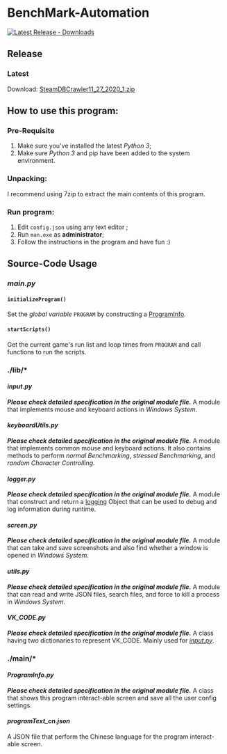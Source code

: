 # BenchMark-Automation

[![Latest Release - Downloads](https://img.shields.io/github/downloads/YuudachiXMMY/BenchMark-Automation/03_01_2021_1/total)](https://github.com/YuudachiXMMY/steamAccountAnalysis/releases/tag/11_27_2020_1)


## Release

### Latest
Download: [SteamDBCrawler11_27_2020_1.zip](https://github.com/YuudachiXMMY/BenchMark-Automation/builds/release/Build.7z)


## How to use this program:

### Pre-Requisite
1. Make sure you've installed the latest *Python 3*;
2. Make sure *Python 3* and pip have been added to the system environment.

### Unpacking:
I recommend using 7zip to extract the main contents of this program.

### Run program:
1. Edit `config.json` using any text editor ;
2. Run `man.exe` as **administrator**;
3. Follow the instructions in the program and have fun :)


## Source-Code Usage

### _main.py_

#### `initializeProgram()`

Set the *global variable* `PROGRAM` by constructing a [ProgramInfo](./main/ProgramInfo.py).

#### `startScripts()`
Get the current game's run list and loop times from `PROGRAM` and call functions to run the scripts.

### ./lib/*

#### _input.py_

***Please check detailed specification in the original module file.***
A module that implements mouse and keyboard actions in _Windows System_.

#### _keyboardUtils.py_

***Please check detailed specification in the original module file.***
A module that implements common mouse and keyboard actions. It also contains methods to perform _normal Benchmarking_, _stressed Benchmarking_, and _random Character Controlling_.

#### _logger.py_

***Please check detailed specification in the original module file.***
A module that construct and return a [logging](https://docs.python.org/3.5/library/logging.html) Object that can be used to debug and log information during runtime.

#### _screen.py_

***Please check detailed specification in the original module file.***
A module that can take and save screenshots and also find whether a window is opened in _Windows System_.

#### _utils.py_

***Please check detailed specification in the original module file.***
A module that can read and write JSON files, search files, and force to kill a process in _Windows System_.

#### _VK_CODE.py_

***Please check detailed specification in the original module file.***
A class having two dictionaries to represent VK_CODE. Mainly used for [_input.py_](./lib/input.py).

### ./main/*

#### _ProgramInfo.py_

***Please check detailed specification in the original module file.***
A class that shows this program interact-able screen and save all the user config settings.

#### _programText_cn.json_

A JSON file that perform the Chinese language for the program interact-able screen.